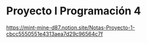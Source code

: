 # Proyecto I Programación 4
https://mint-mine-d87.notion.site/Notas-Proyecto-1-cbcc5550551e4313aea7d29c96564c7f
